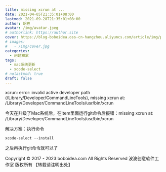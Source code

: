 ```yaml
---
title: missing xcrun at ...
date: 2021-04-05T21:35:01+08:00
lastmod: 2021-09-28T21:35:01+08:00
author: 胡巴
avatar: /img/avatar.jpeg
# authorlink: https://author.site
cover: https://blog-boboidea.oss-cn-hangzhou.aliyuncs.com/article/img/posts/missing xcrun at.jpg
# images:
#   - /img/cover.jpg
categories:
  - 问题积累
tags:
  - mac系统更新
  - xcode-select
# nolastmod: true
draft: false
---
```


xcrun: error: invalid active developer path (/Library/Developer/CommandLineTools), missing xcrun at: /Library/Developer/CommandLineTools/usr/bin/xcrun

<!--more-->

今天在升级了Mac系统后，在item里面运行git命令后报错：missing xcrun at: /Library/Developer/CommandLineTools/usr/bin/xcrun

解决方案：执行命令

```
xcode-select --install
```

之后再执行git命令就可以了

<!--declare-declare-->

Copyright &copy; 2017 - 2023 boboidea.com All Rights Reserved 波波创意软件工作室 版权所有 【转载请注明出处】

